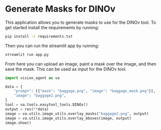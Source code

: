# Generate Masks for DINOv

This application allows you to generate masks to use for the DINOv tool. To get started
install the requirements by running:

```bash
pip install -r requirements.txt
```

Then you can run the streamlit app by running:

```bash
streamlit run app.py
```

From here you can upload an image, paint a mask over the image, and then save the mask.
This can be used as input for the DINOv tool.

```python
import vision_agent as va

data = {
    "prompt": [{"mask": "baggage.png", "image": "baggage_mask.png"}],
    "image": "baggage2.png",
}
tool = va.tools.easytool_tools.DINOv()
output = res(**data)
image = va.utils.image_utils.overlay_masks("baggage2.png", output)
image = va.utils.image_utils.overlay_bboxes(image, output)
image.show()
```
